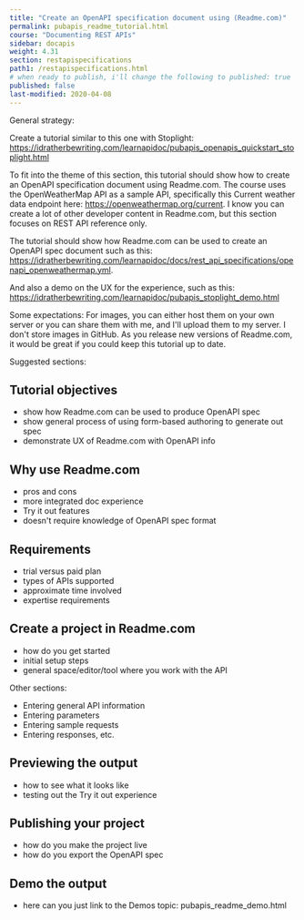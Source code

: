 ```yaml
---
title: "Create an OpenAPI specification document using (Readme.com)"
permalink: pubapis_readme_tutorial.html
course: "Documenting REST APIs"
sidebar: docapis
weight: 4.31
section: restapispecifications
path1: /restapispecifications.html
# when ready to publish, i'll change the following to published: true
published: false
last-modified: 2020-04-08
---
```


General strategy:

Create a tutorial similar to this one with Stoplight: https://idratherbewriting.com/learnapidoc/pubapis_openapis_quickstart_stoplight.html

To fit into the theme of this section, this tutorial should show how to create an OpenAPI specification document using Readme.com. The course uses the OpenWeatherMap API as a sample API, specifically this Current weather data endpoint here: https://openweathermap.org/current. I know you can create a lot of other developer content in Readme.com, but this section focuses on REST API reference only.

The tutorial should show how Readme.com can be used to create an OpenAPI spec document such as this: https://idratherbewriting.com/learnapidoc/docs/rest_api_specifications/openapi_openweathermap.yml.

And also a demo on the UX for the experience, such as this: https://idratherbewriting.com/learnapidoc/pubapis_stoplight_demo.html

Some expectations: For images, you can either host them on your own server or you can share them with me, and I'll upload them to my server. I don't store images in GitHub. As you release new versions of Readme.com, it would be great if you could keep this tutorial up to date.

Suggested sections:

## Tutorial objectives
- show how Readme.com can be used to produce OpenAPI spec
- show general process of using form-based authoring to generate out spec
- demonstrate UX of Readme.com with OpenAPI info

## Why use Readme.com
- pros and cons
- more integrated doc experience
- Try it out features
- doesn't require knowledge of OpenAPI spec format

## Requirements
- trial versus paid plan
- types of APIs supported
- approximate time involved
- expertise requirements

## Create a project in Readme.com
- how do you get started
- initial setup steps
- general space/editor/tool where you work with the API

Other sections:
- Entering general API information
- Entering parameters
- Entering sample requests
- Entering responses, etc.

## Previewing the output
- how to see what it looks like
- testing out the Try it out experience

## Publishing your project
- how do you make the project live
- how do you export the OpenAPI spec

## Demo the output
- here can you just link to the Demos topic: pubapis_readme_demo.html

